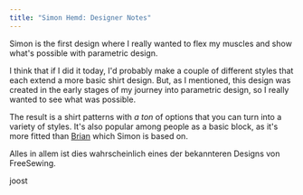 ```yaml
---
title: "Simon Hemd: Designer Notes"
---
```


Simon is the first design where I really wanted to flex my muscles and show what's possible with parametric design.

I think that if I did it today, I'd probably make a couple of different styles that each extend a more basic shirt design.  But, as I mentioned, this design was created in the early stages of my journey into parametric design, so I really wanted to see what was possible.

The result is a shirt patterns with *a ton* of options that you can turn into a variety of styles.  It's also popular among people as a basic block, as it's more fitted than [Brian](/designs/brian) which Simon is based on.

Alles in allem ist dies wahrscheinlich eines der bekannteren Designs von FreeSewing.

joost
